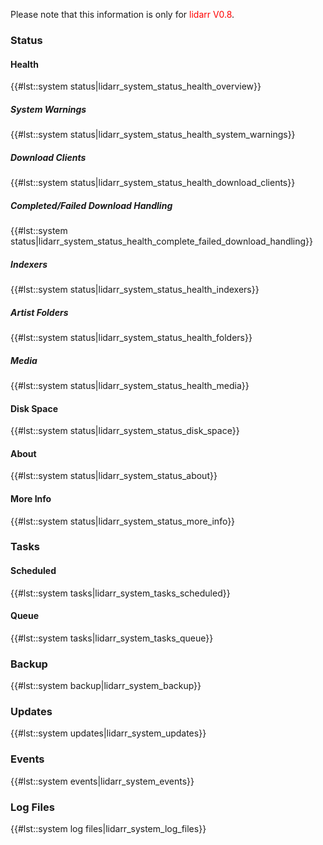 Please note that this information is only for <span style="color:#ff0000">lidarr V0.8</span>.

### Status

#### Health

{{\#lst::system status|lidarr\_system\_status\_health\_overview}}

##### System Warnings

{{\#lst::system status|lidarr\_system\_status\_health\_system\_warnings}}

##### Download Clients

{{\#lst::system status|lidarr\_system\_status\_health\_download\_clients}}

##### Completed/Failed Download Handling

{{\#lst::system status|lidarr\_system\_status\_health\_complete\_failed\_download\_handling}}

##### Indexers

{{\#lst::system status|lidarr\_system\_status\_health\_indexers}}

##### Artist Folders

{{\#lst::system status|lidarr\_system\_status\_health\_folders}}

##### Media

{{\#lst::system status|lidarr\_system\_status\_health\_media}}

#### Disk Space

{{\#lst::system status|lidarr\_system\_status\_disk\_space}}

#### About

{{\#lst::system status|lidarr\_system\_status\_about}}

#### More Info

{{\#lst::system status|lidarr\_system\_status\_more\_info}}

### Tasks

#### Scheduled

{{\#lst::system tasks|lidarr\_system\_tasks\_scheduled}}

#### Queue

{{\#lst::system tasks|lidarr\_system\_tasks\_queue}}

### Backup

{{\#lst::system backup|lidarr\_system\_backup}}

### Updates

{{\#lst::system updates|lidarr\_system\_updates}}

### Events

{{\#lst::system events|lidarr\_system\_events}}

### Log Files

{{\#lst::system log files|lidarr\_system\_log\_files}}

